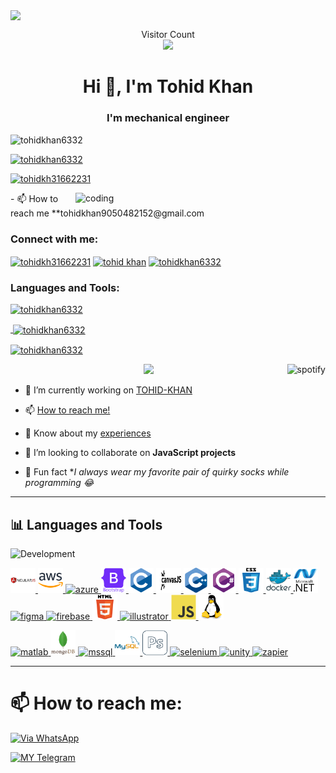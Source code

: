 <img align="center" height="auto"
src="https://cardivo.vercel.app/api?name=𝕄ℝ𝕋𝕆ℍ𝕀𝔻&description=Hi,%20i%27m%20a%20just%20newbie%20programer%20Nice%20to%20meet%20you%20👋&image=https://telegra.ph/file/005849c39bb8d2428a325.jpg?v=4&backgroundColor=%23ecf0f1&github=Tohidkhan6332&pattern=leaf&colorPattern=%23eaeaea"/>

<p align="center"> 
  Visitor Count<br>
  <img src="https://profile-counter.glitch.me/Tohidkhan6332/count.svg" />
</p>
<h1 align="center">Hi 👋, I'm Tohid Khan</h1>
<h3 align="center">I'm mechanical engineer</h3>

<p align="left"> <img src="https://komarev.com/ghpvc/?username=tohidkhan6332&label=Profile%20views&color=0e75b6&style=flat" alt="tohidkhan6332" /> </p>

<p align="left"> <a href="https://github.com/ryo-ma/github-profile-trophy"><img src="https://github-profile-trophy.vercel.app/?username=tohidkhan6332" alt="tohidkhan6332" /></a> </p>

<p align="left"> <a href="https://twitter.com/tohidkh31662231" target="blank"><img src="https://img.shields.io/twitter/follow/tohidkh31662231?logo=twitter&style=for-the-badge" alt="tohidkh31662231" /></a> </p>
<img align="right" alt="coding" width="400" src="https://user-images.githubusercontent.com/55389276/140866485-8fb1c876-9a8f-4d6a-98dc-08c4981eaf70.gif">
- 📫 How to reach me **tohidkhan9050482152@gmail.com

<h3 align="left">Connect with me:</h3>
<p align="left">
<a href="https://twitter.com/tohidkh31662231" target="blank"><img align="center" src="https://raw.githubusercontent.com/rahuldkjain/github-profile-readme-generator/master/src/images/icons/Social/twitter.svg" alt="tohidkh31662231" height="30" width="40" /></a>
<a href="https://fb.com/tohid khan" target="blank"><img align="center" src="https://raw.githubusercontent.com/rahuldkjain/github-profile-readme-generator/master/src/images/icons/Social/facebook.svg" alt="tohid khan" height="30" width="40" /></a>
<a href="https://instagram.com/tohidkhan6332" target="blank"><img align="center" src="https://raw.githubusercontent.com/rahuldkjain/github-profile-readme-generator/master/src/images/icons/Social/instagram.svg" alt="tohidkhan6332" height="30" width="40" /></a>
</p>

<h3 align="left">Languages and Tools:</h3>
<p align="left"> <a href="https://www.11ty.dev/" target="_blank" rel="noreferrer"> <img src="https://gist.githubusercontent.com/vivek32ta/c7f7bf583c1fb1c58d89301ea40f37fd/raw/f4c85cce5790758286b8f155ef9a177710b995df/11ty.svg

<p><img align="left" src="https://github-readme-stats.vercel.app/api/top-langs?username=tohidkhan6332&show_icons=true&locale=en&layout=compact" alt="tohidkhan6332" /></p>

<p>&nbsp;<img align="center" src="https://github-readme-stats.vercel.app/api?username=tohidkhan6332&show_icons=true&locale=en" alt="tohidkhan6332" /></p>

<p><img align="center" src="https://github-readme-streak-stats.herokuapp.com/?user=tohidkhan6332&" alt="tohidkhan6332" /></p>

<img src="https://spotify-github-profile.vercel.app/api/view?uid=31tvn6y7tjpbzwvacw3iitologtq&cover_image=true&theme=default&bar_color=00ff00&bar_color_cover=true" alt="spotify" align="right"/>




<p align="center">
  <a href="https://github.com/DenverCoder1/readme-typing-svg">
    <img src="https://readme-typing-svg.herokuapp.com?font=Time+New+Roman&color=cyan&size=25&center=true&vCenter=true&width=600&height=100&lines=Assalamu+O+Alaikum+Warahmatullah..&hearts;++;Self-taught+Back-End+Developer,;Engineering+Student,;My+Hobby+Is+Coding,;Active+Learner/Researcher,;Love+to+learn+new+stuffs..<3">
  </a>
</p>









- 💫 I’m currently working on [TOHID-KHAN](https://github.com/Tohidkhan6332)

- 📫 [How to reach me!](https://github.com/Tohidkhan6332/README.md#-how-to-reach-me)

- 📄 Know about my [experiences](https://github.com/tohidkhan6332?tab=repositories)

- 👯 I’m looking to collaborate on **JavaScript projects** 

- 🌱 Fun fact **I always wear my favorite pair of quirky socks while programming 😂*

---

## 📊 Languages and Tools

<img alt="Development" width="400" src="https://media2.giphy.com/media/W9tBvzTXkQopi/giphy.gif?cid=6c09b952xu6syi1fyqfyc04wcfk0qvqe8fd7sop136zxfjyn&ep=v1_internal_gif_by_id&rid=giphy.gif&ct=g" /> </p>


<p align="left"> 
  <a href="https://angular.io" target="_blank" rel="noreferrer"> 
    <img src="https://raw.githubusercontent.com/devicons/devicon/master/icons/angularjs/angularjs-original-wordmark.svg" alt="angularjs" width="40" height="40"/>
  </a> 
  
  <a href="https://aws.amazon.com" target="_blank" rel="noreferrer"> 
  <img src="https://raw.githubusercontent.com/devicons/devicon/master/icons/amazonwebservices/amazonwebservices-original-wordmark.svg" alt="aws" width="40" height="40"/>
  </a> 
  
  <a href="https://azure.microsoft.com/en-in/" target="_blank" rel="noreferrer"> 
    <img src="https://www.vectorlogo.zone/logos/microsoft_azure/microsoft_azure-icon.svg" alt="azure" width="40" height="40"/>
  </a> 
  <a href="https://getbootstrap.com" target="_blank" rel="noreferrer"> <img src="https://raw.githubusercontent.com/devicons/devicon/master/icons/bootstrap/bootstrap-plain-wordmark.svg" alt="bootstrap" width="40" height="40"/> </a> <a href="https://www.cprogramming.com/" target="_blank" rel="noreferrer"> <img src="https://raw.githubusercontent.com/devicons/devicon/master/icons/c/c-original.svg" alt="c" width="40" height="40"/> </a> <a href="https://canvasjs.com" target="_blank" rel="noreferrer"> <img src="https://raw.githubusercontent.com/Hardik0307/Hardik0307/master/assets/canvasjs-charts.svg" alt="canvasjs" width="40" height="40"/> </a> <a href="https://www.w3schools.com/cpp/" target="_blank" rel="noreferrer"> <img src="https://raw.githubusercontent.com/devicons/devicon/master/icons/cplusplus/cplusplus-original.svg" alt="cplusplus" width="40" height="40"/> </a> <a href="https://www.w3schools.com/cs/" target="_blank" rel="noreferrer"> <img src="https://raw.githubusercontent.com/devicons/devicon/master/icons/csharp/csharp-original.svg" alt="csharp" width="40" height="40"/> </a> <a href="https://www.w3schools.com/css/" target="_blank" rel="noreferrer"> <img src="https://raw.githubusercontent.com/devicons/devicon/master/icons/css3/css3-original-wordmark.svg" alt="css3" width="40" height="40"/> </a> <a href="https://www.docker.com/" target="_blank" rel="noreferrer"> <img src="https://raw.githubusercontent.com/devicons/devicon/master/icons/docker/docker-original-wordmark.svg" alt="docker" width="40" height="40"/> </a> <a href="https://dotnet.microsoft.com/" target="_blank" rel="noreferrer"> <img src="https://raw.githubusercontent.com/devicons/devicon/master/icons/dot-net/dot-net-original-wordmark.svg" alt="dotnet" width="40" height="40"/> </a> <a href="https://www.figma.com/" target="_blank" rel="noreferrer"> <img src="https://www.vectorlogo.zone/logos/figma/figma-icon.svg" alt="figma" width="40" height="40"/> </a> <a href="https://firebase.google.com/" target="_blank" rel="noreferrer"> <img src="https://www.vectorlogo.zone/logos/firebase/firebase-icon.svg" alt="firebase" width="40" height="40"/> </a> <a href="https://www.w3.org/html/" target="_blank" rel="noreferrer"> <img src="https://raw.githubusercontent.com/devicons/devicon/master/icons/html5/html5-original-wordmark.svg" alt="html5" width="40" height="40"/> </a> <a href="https://www.adobe.com/in/products/illustrator.html" target="_blank" rel="noreferrer"> <img src="https://www.vectorlogo.zone/logos/adobe_illustrator/adobe_illustrator-icon.svg" alt="illustrator" width="40" height="40"/> </a> <a href="https://developer.mozilla.org/en-US/docs/Web/JavaScript" target="_blank" rel="noreferrer"> <img src="https://raw.githubusercontent.com/devicons/devicon/master/icons/javascript/javascript-original.svg" alt="javascript" width="40" height="40"/> </a> 

  <a href="https://www.linux.org/" target="_blank" rel="noreferrer"> 
    <img src="https://raw.githubusercontent.com/devicons/devicon/master/icons/linux/linux-original.svg" alt="linux" width="40" height="40"/> 
  </a>

   <a href="https://www.mathworks.com/" target="_blank" rel="noreferrer"> <img src="https://upload.wikimedia.org/wikipedia/commons/2/21/Matlab_Logo.png" alt="matlab" width="40" height="40"/> </a> <a href="https://www.mongodb.com/" target="_blank" rel="noreferrer"> <img src="https://raw.githubusercontent.com/devicons/devicon/master/icons/mongodb/mongodb-original-wordmark.svg" alt="mongodb" width="40" height="40"/> </a> <a href="https://www.microsoft.com/en-us/sql-server" target="_blank" rel="noreferrer"> <img src="https://www.svgrepo.com/show/303229/microsoft-sql-server-logo.svg" alt="mssql" width="40" height="40"/> </a> <a href="https://www.mysql.com/" target="_blank" rel="noreferrer"> <img src="https://raw.githubusercontent.com/devicons/devicon/master/icons/mysql/mysql-original-wordmark.svg" alt="mysql" width="40" height="40"/> </a> <a href="https://www.photoshop.com/en" target="_blank" rel="noreferrer"> <img src="https://raw.githubusercontent.com/devicons/devicon/master/icons/photoshop/photoshop-line.svg" alt="photoshop" width="40" height="40"/> </a> <a href="https://www.selenium.dev" target="_blank" rel="noreferrer"> <img src="https://raw.githubusercontent.com/detain/svg-logos/780f25886640cef088af994181646db2f6b1a3f8/svg/selenium-logo.svg" alt="selenium" width="40" height="40"/> </a> <a href="https://unity.com/" target="_blank" rel="noreferrer"> <img src="https://www.vectorlogo.zone/logos/unity3d/unity3d-icon.svg" alt="unity" width="40" height="40"/> </a> 
    <a href="https://zapier.com" target="_blank" rel="noreferrer"> 
      <img src="https://www.vectorlogo.zone/logos/zapier/zapier-icon.svg" alt="zapier" width="40" height="40"/>
    </a> 
  
  </p>


---

# 📫 How to reach me:

[![Via WhatsApp](https://img.shields.io/badge/WhatsApp-25D366?style=for-the-badge&logo=whatsapp&logoColor=white)](https://wa.me/917849917350)

[![MY Telegram](https://img.shields.io/badge/telegram-1b77FF.svg?style=for-the-badge&logo=telegram)](https://t.me/tohid_mewati) 










<!--
**SuhailTechInfo/SuhailTechInfo** is a ✨ _special_ ✨ repository because its `README.md` (this file) appears on your GitHub profile.

Here are some ideas to get you started:

- 🔭 I’m currently working on ...
- 🌱 I’m currently learning ...
- 👯 I’m looking to collaborate on ...
- 🤔 I’m looking for help with ...
- 💬 Ask me about ...
- 📫 How to reach me: ...
- 😄 Pronouns: ...
- ⚡ Fun fact: ...
-->


















